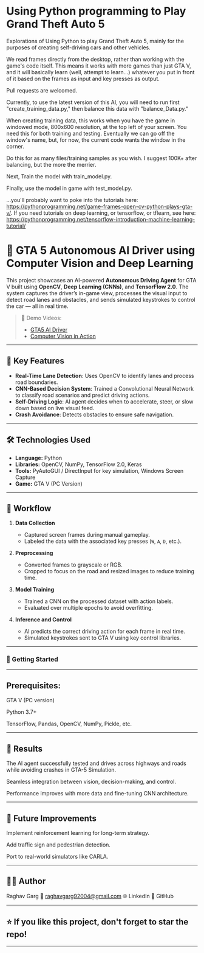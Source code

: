 # Using Python programming to Play Grand Theft Auto 5

Explorations of Using Python to play Grand Theft Auto 5, mainly for the purposes of creating self-driving cars and other vehicles.

We read frames directly from the desktop, rather than working with the game's code itself. This means it works with more games than just GTA V, and it will basically learn (well, attempt to learn...) whatever you put in front of it based on the frames as input and key presses as output.

Pull requests are welcomed.

Currently, to use the latest version of this AI, you will need to run first "create_training_data.py," then balance this data with "balance_Data.py."

When creating training data, this works when you have the game in windowed mode, 800x600 resolution, at the top left of your screen. You need this for both training and testing. Eventually we can go off the window's name, but, for now, the current code wants the window in the corner.

Do this for as many files/training samples as you wish. I suggest 100K+ after balancing, but the more the merrier.

Next, Train the model with train_model.py.

Finally, use the model in game with test_model.py. 

...you'll probably want to poke into the tutorials here: https://pythonprogramming.net/game-frames-open-cv-python-plays-gta-v/. If you need tutorials on deep learning, or tensorflow, or tflearn, see here: https://pythonprogramming.net/tensorflow-introduction-machine-learning-tutorial/

# 🚗 GTA 5 Autonomous AI Driver using Computer Vision and Deep Learning

This project showcases an AI-powered **Autonomous Driving Agent** for GTA V built using **OpenCV**, **Deep Learning (CNNs)**, and **TensorFlow 2.0**. The system captures the driver’s in-game view, processes the visual input to detect road lanes and obstacles, and sends simulated keystrokes to control the car — all in real time.

> 🎥 Demo Videos:
> - [GTA5 AI Driver](./GTA5%20AI%20DRIVER.mp4)
> - [Computer Vision in Action](./GTA%205%20COMPUTER%20VISION.mp4)

---

## 🧠 Key Features

- **Real-Time Lane Detection**: Uses OpenCV to identify lanes and process road boundaries.
- **CNN-Based Decision System**: Trained a Convolutional Neural Network to classify road scenarios and predict driving actions.
- **Self-Driving Logic**: AI agent decides when to accelerate, steer, or slow down based on live visual feed.
- **Crash Avoidance**: Detects obstacles to ensure safe navigation.

---

## 🛠️ Technologies Used

- **Language:** Python
- **Libraries:** OpenCV, NumPy, TensorFlow 2.0, Keras
- **Tools:** PyAutoGUI / DirectInput for key simulation, Windows Screen Capture
- **Game:** GTA V (PC Version)

---

## 🧪 Workflow

1. **Data Collection**  
   - Captured screen frames during manual gameplay.
   - Labeled the data with the associated key presses (`W`, `A`, `D`, etc.).

2. **Preprocessing**  
   - Converted frames to grayscale or RGB.
   - Cropped to focus on the road and resized images to reduce training time.

3. **Model Training**  
   - Trained a CNN on the processed dataset with action labels.
   - Evaluated over multiple epochs to avoid overfitting.

4. **Inference and Control**  
   - AI predicts the correct driving action for each frame in real time.
   - Simulated keystrokes sent to GTA V using key control libraries.

---

### 🚀 Getting Started
---


## Prerequisites:

GTA V (PC version)

Python 3.7+

TensorFlow, Pandas, OpenCV, NumPy, Pickle, etc.

---


## 🏁 Results
The AI agent successfully tested and drives across highways and roads while avoiding crashes in GTA-5 Simulation.

Seamless integration between vision, decision-making, and control.

Performance improves with more data and fine-tuning CNN architecture.

---

## 🤖 Future Improvements
Implement reinforcement learning for long-term strategy.

Add traffic sign and pedestrian detection.

Port to real-world simulators like CARLA.

---

## 🙋‍♂️ Author
Raghav Garg
📧 raghavgarg92004@gmail.com
🌐 LinkedIn
🐙 GitHub

---

## ⭐ If you like this project, don't forget to star the repo!

---

